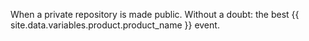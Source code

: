 When a private repository is made public.  Without a doubt: the best {{ site.data.variables.product.product_name }} event. 